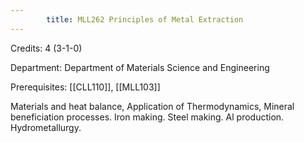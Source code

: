 ```yaml
---
        title: MLL262 Principles of Metal Extraction
---
```

Credits: 4 (3-1-0)

Department: Department of Materials Science and Engineering

Prerequisites: [[CLL110]], [[MLL103]]

Materials and heat balance, Application of Thermodynamics, Mineral beneficiation processes. Iron making. Steel making. Al production. Hydrometallurgy.